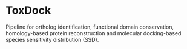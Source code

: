 # ToxDock

Pipeline for ortholog identification, functional domain conservation, homology-based protein reconstruction and molecular docking-based species sensitivity distribution (SSD).  
